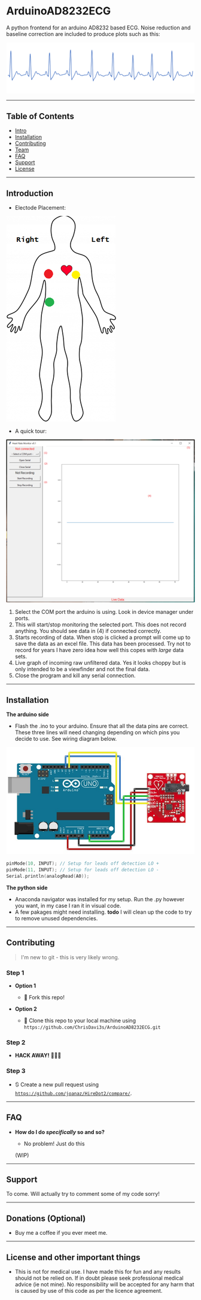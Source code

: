 
# ArduinoAD8232ECG

A python frontend for an arduino AD8232 based ECG. Noise reduction and baseline correction are included to produce plots such as this:

![Image of HR](https://github.com/ChrisDavi3s/ArduinoAD8232ECG/blob/master/img/HR.PNG)



---
## Table of Contents 

- [Intro](#intro)
- [Installation](#installation)
- [Contributing](#contributing)
- [Team](#team)
- [FAQ](#faq)
- [Support](#support)
- [License](#license)


---

## Introduction

- Electode Placement:

![Image of Placement](https://github.com/ChrisDavi3s/ArduinoAD8232ECG/blob/master/img/electrode%20placement.png)

- A quick tour:

![Image of Gui](https://github.com/ChrisDavi3s/ArduinoAD8232ECG/blob/master/img/gui.PNG)

1.  Select the COM port the arduino is using. Look in device manager under ports.
1.  This will start/stop monitoring the selected port. This does not record anything. You should see data in (4) if connected correctly.
1.  Starts recording of data. When stop is clicked a prompt will come up to save the data as an excel file. This data has been processed. Try not to record for years I have zero idea how well this copes with *large* data sets.
1.  Live graph of incoming raw unfiltered data. Yes it looks choppy but is only intended to be a viewfinder and not the final data.
1.  Close the program and kill any serial connection. 

---

## Installation

**The arduino side**

- Flash the .ino to your arduino. Ensure that all the data pins are correct.
These three lines will need changing depending on which pins you decide to use. See wiring diagram below.

![Image of Wiring](https://github.com/ChrisDavi3s/ArduinoAD8232ECG/blob/master/img/setup.jpg)

```c++
pinMode(10, INPUT); // Setup for leads off detection LO +
pinMode(11, INPUT); // Setup for leads off detection LO -
Serial.println(analogRead(A0));
```

**The python side**

- Anaconda navigator was installed for my setup. Run the .py however you want, in my case I ran it in visual code.
- A few pakages might need installing. **todo** I will clean up the code to try to remove unused dependencies.


---

## Contributing

> I'm new to git - this is very likely wrong.

### Step 1

- **Option 1**
    - 🍴 Fork this repo!

- **Option 2**
    - 👯 Clone this repo to your local machine using `https://github.com/ChrisDavi3s/ArduinoAD8232ECG.git`

### Step 2

- **HACK AWAY!** 🔨🔨🔨

### Step 3

- 🔃 Create a new pull request using <a href="https://github.com/ChrisDavi3s/ArduinoAD8232ECG/compare/" target="_blank">`https://github.com/joanaz/HireDot2/compare/`</a>.

---


## FAQ

- **How do I do *specifically* so and so?**
    - No problem! Just do this
    
    (WIP)

---

## Support

To come.
Will actually try to comment some of my code sorry!

---

## Donations (Optional)

- Buy me a coffee if you ever meet me.

---

## License and other important things

- This is not for medical use. I have made this for fun and any results should not be relied on. If in doubt please seek professional medical advice (ie not mine). No responsibility will be accepted for any harm that is caused by use of this code as per the licence agreement. 





